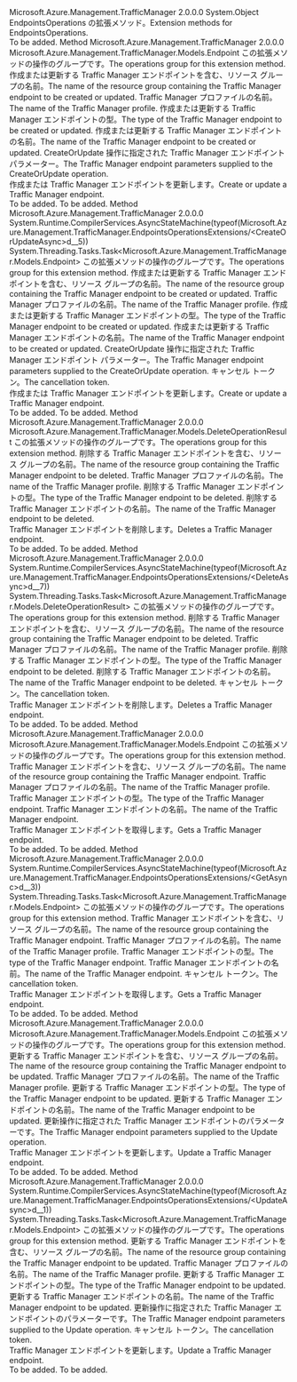 <Type Name="EndpointsOperationsExtensions" FullName="Microsoft.Azure.Management.TrafficManager.EndpointsOperationsExtensions">
  <TypeSignature Language="C#" Value="public static class EndpointsOperationsExtensions" />
  <TypeSignature Language="ILAsm" Value=".class public auto ansi abstract sealed beforefieldinit EndpointsOperationsExtensions extends System.Object" />
  <TypeSignature Language="DocId" Value="T:Microsoft.Azure.Management.TrafficManager.EndpointsOperationsExtensions" />
  <TypeSignature Language="VB.NET" Value="Public Module EndpointsOperationsExtensions" />
  <TypeSignature Language="F#" Value="type EndpointsOperationsExtensions = class" />
  <AssemblyInfo>
    <AssemblyName>Microsoft.Azure.Management.TrafficManager</AssemblyName>
    <AssemblyVersion>2.0.0.0</AssemblyVersion>
  </AssemblyInfo>
  <Base>
    <BaseTypeName>System.Object</BaseTypeName>
  </Base>
  <Interfaces />
  <Docs>
    <summary>
            <span data-ttu-id="a103b-101">EndpointsOperations の拡張メソッド。</span><span class="sxs-lookup"><span data-stu-id="a103b-101">Extension methods for EndpointsOperations.</span></span>
            </summary>
    <remarks>To be added.</remarks>
  </Docs>
  <Members>
    <Member MemberName="CreateOrUpdate">
      <MemberSignature Language="C#" Value="public static Microsoft.Azure.Management.TrafficManager.Models.Endpoint CreateOrUpdate (this Microsoft.Azure.Management.TrafficManager.IEndpointsOperations operations, string resourceGroupName, string profileName, string endpointType, string endpointName, Microsoft.Azure.Management.TrafficManager.Models.Endpoint parameters);" />
      <MemberSignature Language="ILAsm" Value=".method public static hidebysig class Microsoft.Azure.Management.TrafficManager.Models.Endpoint CreateOrUpdate(class Microsoft.Azure.Management.TrafficManager.IEndpointsOperations operations, string resourceGroupName, string profileName, string endpointType, string endpointName, class Microsoft.Azure.Management.TrafficManager.Models.Endpoint parameters) cil managed" />
      <MemberSignature Language="DocId" Value="M:Microsoft.Azure.Management.TrafficManager.EndpointsOperationsExtensions.CreateOrUpdate(Microsoft.Azure.Management.TrafficManager.IEndpointsOperations,System.String,System.String,System.String,System.String,Microsoft.Azure.Management.TrafficManager.Models.Endpoint)" />
      <MemberSignature Language="VB.NET" Value="&lt;Extension()&gt;&#xA;Public Function CreateOrUpdate (operations As IEndpointsOperations, resourceGroupName As String, profileName As String, endpointType As String, endpointName As String, parameters As Endpoint) As Endpoint" />
      <MemberSignature Language="F#" Value="static member CreateOrUpdate : Microsoft.Azure.Management.TrafficManager.IEndpointsOperations * string * string * string * string * Microsoft.Azure.Management.TrafficManager.Models.Endpoint -&gt; Microsoft.Azure.Management.TrafficManager.Models.Endpoint" Usage="Microsoft.Azure.Management.TrafficManager.EndpointsOperationsExtensions.CreateOrUpdate (operations, resourceGroupName, profileName, endpointType, endpointName, parameters)" />
      <MemberType>Method</MemberType>
      <AssemblyInfo>
        <AssemblyName>Microsoft.Azure.Management.TrafficManager</AssemblyName>
        <AssemblyVersion>2.0.0.0</AssemblyVersion>
      </AssemblyInfo>
      <ReturnValue>
        <ReturnType>Microsoft.Azure.Management.TrafficManager.Models.Endpoint</ReturnType>
      </ReturnValue>
      <Parameters>
        <Parameter Name="operations" Type="Microsoft.Azure.Management.TrafficManager.IEndpointsOperations" RefType="this" />
        <Parameter Name="resourceGroupName" Type="System.String" />
        <Parameter Name="profileName" Type="System.String" />
        <Parameter Name="endpointType" Type="System.String" />
        <Parameter Name="endpointName" Type="System.String" />
        <Parameter Name="parameters" Type="Microsoft.Azure.Management.TrafficManager.Models.Endpoint" />
      </Parameters>
      <Docs>
        <param name="operations">
            <span data-ttu-id="a103b-102">この拡張メソッドの操作のグループです。</span><span class="sxs-lookup"><span data-stu-id="a103b-102">The operations group for this extension method.</span></span>
            </param>
        <param name="resourceGroupName">
            <span data-ttu-id="a103b-103">作成または更新する Traffic Manager エンドポイントを含む、リソース グループの名前。</span><span class="sxs-lookup"><span data-stu-id="a103b-103">The name of the resource group containing the Traffic Manager endpoint to be created or updated.</span></span>
            </param>
        <param name="profileName">
            <span data-ttu-id="a103b-104">Traffic Manager プロファイルの名前。</span><span class="sxs-lookup"><span data-stu-id="a103b-104">The name of the Traffic Manager profile.</span></span>
            </param>
        <param name="endpointType">
            <span data-ttu-id="a103b-105">作成または更新する Traffic Manager エンドポイントの型。</span><span class="sxs-lookup"><span data-stu-id="a103b-105">The type of the Traffic Manager endpoint to be created or updated.</span></span>
            </param>
        <param name="endpointName">
            <span data-ttu-id="a103b-106">作成または更新する Traffic Manager エンドポイントの名前。</span><span class="sxs-lookup"><span data-stu-id="a103b-106">The name of the Traffic Manager endpoint to be created or updated.</span></span>
            </param>
        <param name="parameters">
            <span data-ttu-id="a103b-107">CreateOrUpdate 操作に指定された Traffic Manager エンドポイント パラメーター。</span><span class="sxs-lookup"><span data-stu-id="a103b-107">The Traffic Manager endpoint parameters supplied to the CreateOrUpdate operation.</span></span>
            </param>
        <summary>
            <span data-ttu-id="a103b-108">作成または Traffic Manager エンドポイントを更新します。</span><span class="sxs-lookup"><span data-stu-id="a103b-108">Create or update a Traffic Manager endpoint.</span></span>
            </summary>
        <returns>To be added.</returns>
        <remarks>To be added.</remarks>
      </Docs>
    </Member>
    <Member MemberName="CreateOrUpdateAsync">
      <MemberSignature Language="C#" Value="public static System.Threading.Tasks.Task&lt;Microsoft.Azure.Management.TrafficManager.Models.Endpoint&gt; CreateOrUpdateAsync (this Microsoft.Azure.Management.TrafficManager.IEndpointsOperations operations, string resourceGroupName, string profileName, string endpointType, string endpointName, Microsoft.Azure.Management.TrafficManager.Models.Endpoint parameters, System.Threading.CancellationToken cancellationToken = null);" />
      <MemberSignature Language="ILAsm" Value=".method public static hidebysig class System.Threading.Tasks.Task`1&lt;class Microsoft.Azure.Management.TrafficManager.Models.Endpoint&gt; CreateOrUpdateAsync(class Microsoft.Azure.Management.TrafficManager.IEndpointsOperations operations, string resourceGroupName, string profileName, string endpointType, string endpointName, class Microsoft.Azure.Management.TrafficManager.Models.Endpoint parameters, valuetype System.Threading.CancellationToken cancellationToken) cil managed" />
      <MemberSignature Language="DocId" Value="M:Microsoft.Azure.Management.TrafficManager.EndpointsOperationsExtensions.CreateOrUpdateAsync(Microsoft.Azure.Management.TrafficManager.IEndpointsOperations,System.String,System.String,System.String,System.String,Microsoft.Azure.Management.TrafficManager.Models.Endpoint,System.Threading.CancellationToken)" />
      <MemberSignature Language="F#" Value="static member CreateOrUpdateAsync : Microsoft.Azure.Management.TrafficManager.IEndpointsOperations * string * string * string * string * Microsoft.Azure.Management.TrafficManager.Models.Endpoint * System.Threading.CancellationToken -&gt; System.Threading.Tasks.Task&lt;Microsoft.Azure.Management.TrafficManager.Models.Endpoint&gt;" Usage="Microsoft.Azure.Management.TrafficManager.EndpointsOperationsExtensions.CreateOrUpdateAsync (operations, resourceGroupName, profileName, endpointType, endpointName, parameters, cancellationToken)" />
      <MemberType>Method</MemberType>
      <AssemblyInfo>
        <AssemblyName>Microsoft.Azure.Management.TrafficManager</AssemblyName>
        <AssemblyVersion>2.0.0.0</AssemblyVersion>
      </AssemblyInfo>
      <Attributes>
        <Attribute>
          <AttributeName>System.Runtime.CompilerServices.AsyncStateMachine(typeof(Microsoft.Azure.Management.TrafficManager.EndpointsOperationsExtensions/&lt;CreateOrUpdateAsync&gt;d__5))</AttributeName>
        </Attribute>
      </Attributes>
      <ReturnValue>
        <ReturnType>System.Threading.Tasks.Task&lt;Microsoft.Azure.Management.TrafficManager.Models.Endpoint&gt;</ReturnType>
      </ReturnValue>
      <Parameters>
        <Parameter Name="operations" Type="Microsoft.Azure.Management.TrafficManager.IEndpointsOperations" RefType="this" />
        <Parameter Name="resourceGroupName" Type="System.String" />
        <Parameter Name="profileName" Type="System.String" />
        <Parameter Name="endpointType" Type="System.String" />
        <Parameter Name="endpointName" Type="System.String" />
        <Parameter Name="parameters" Type="Microsoft.Azure.Management.TrafficManager.Models.Endpoint" />
        <Parameter Name="cancellationToken" Type="System.Threading.CancellationToken" />
      </Parameters>
      <Docs>
        <param name="operations">
            <span data-ttu-id="a103b-109">この拡張メソッドの操作のグループです。</span><span class="sxs-lookup"><span data-stu-id="a103b-109">The operations group for this extension method.</span></span>
            </param>
        <param name="resourceGroupName">
            <span data-ttu-id="a103b-110">作成または更新する Traffic Manager エンドポイントを含む、リソース グループの名前。</span><span class="sxs-lookup"><span data-stu-id="a103b-110">The name of the resource group containing the Traffic Manager endpoint to be created or updated.</span></span>
            </param>
        <param name="profileName">
            <span data-ttu-id="a103b-111">Traffic Manager プロファイルの名前。</span><span class="sxs-lookup"><span data-stu-id="a103b-111">The name of the Traffic Manager profile.</span></span>
            </param>
        <param name="endpointType">
            <span data-ttu-id="a103b-112">作成または更新する Traffic Manager エンドポイントの型。</span><span class="sxs-lookup"><span data-stu-id="a103b-112">The type of the Traffic Manager endpoint to be created or updated.</span></span>
            </param>
        <param name="endpointName">
            <span data-ttu-id="a103b-113">作成または更新する Traffic Manager エンドポイントの名前。</span><span class="sxs-lookup"><span data-stu-id="a103b-113">The name of the Traffic Manager endpoint to be created or updated.</span></span>
            </param>
        <param name="parameters">
            <span data-ttu-id="a103b-114">CreateOrUpdate 操作に指定された Traffic Manager エンドポイント パラメーター。</span><span class="sxs-lookup"><span data-stu-id="a103b-114">The Traffic Manager endpoint parameters supplied to the CreateOrUpdate operation.</span></span>
            </param>
        <param name="cancellationToken">
            <span data-ttu-id="a103b-115">キャンセル トークン。</span><span class="sxs-lookup"><span data-stu-id="a103b-115">The cancellation token.</span></span>
            </param>
        <summary>
            <span data-ttu-id="a103b-116">作成または Traffic Manager エンドポイントを更新します。</span><span class="sxs-lookup"><span data-stu-id="a103b-116">Create or update a Traffic Manager endpoint.</span></span>
            </summary>
        <returns>To be added.</returns>
        <remarks>To be added.</remarks>
      </Docs>
    </Member>
    <Member MemberName="Delete">
      <MemberSignature Language="C#" Value="public static Microsoft.Azure.Management.TrafficManager.Models.DeleteOperationResult Delete (this Microsoft.Azure.Management.TrafficManager.IEndpointsOperations operations, string resourceGroupName, string profileName, string endpointType, string endpointName);" />
      <MemberSignature Language="ILAsm" Value=".method public static hidebysig class Microsoft.Azure.Management.TrafficManager.Models.DeleteOperationResult Delete(class Microsoft.Azure.Management.TrafficManager.IEndpointsOperations operations, string resourceGroupName, string profileName, string endpointType, string endpointName) cil managed" />
      <MemberSignature Language="DocId" Value="M:Microsoft.Azure.Management.TrafficManager.EndpointsOperationsExtensions.Delete(Microsoft.Azure.Management.TrafficManager.IEndpointsOperations,System.String,System.String,System.String,System.String)" />
      <MemberSignature Language="VB.NET" Value="&lt;Extension()&gt;&#xA;Public Function Delete (operations As IEndpointsOperations, resourceGroupName As String, profileName As String, endpointType As String, endpointName As String) As DeleteOperationResult" />
      <MemberSignature Language="F#" Value="static member Delete : Microsoft.Azure.Management.TrafficManager.IEndpointsOperations * string * string * string * string -&gt; Microsoft.Azure.Management.TrafficManager.Models.DeleteOperationResult" Usage="Microsoft.Azure.Management.TrafficManager.EndpointsOperationsExtensions.Delete (operations, resourceGroupName, profileName, endpointType, endpointName)" />
      <MemberType>Method</MemberType>
      <AssemblyInfo>
        <AssemblyName>Microsoft.Azure.Management.TrafficManager</AssemblyName>
        <AssemblyVersion>2.0.0.0</AssemblyVersion>
      </AssemblyInfo>
      <ReturnValue>
        <ReturnType>Microsoft.Azure.Management.TrafficManager.Models.DeleteOperationResult</ReturnType>
      </ReturnValue>
      <Parameters>
        <Parameter Name="operations" Type="Microsoft.Azure.Management.TrafficManager.IEndpointsOperations" RefType="this" />
        <Parameter Name="resourceGroupName" Type="System.String" />
        <Parameter Name="profileName" Type="System.String" />
        <Parameter Name="endpointType" Type="System.String" />
        <Parameter Name="endpointName" Type="System.String" />
      </Parameters>
      <Docs>
        <param name="operations">
            <span data-ttu-id="a103b-117">この拡張メソッドの操作のグループです。</span><span class="sxs-lookup"><span data-stu-id="a103b-117">The operations group for this extension method.</span></span>
            </param>
        <param name="resourceGroupName">
            <span data-ttu-id="a103b-118">削除する Traffic Manager エンドポイントを含む、リソース グループの名前。</span><span class="sxs-lookup"><span data-stu-id="a103b-118">The name of the resource group containing the Traffic Manager endpoint to be deleted.</span></span>
            </param>
        <param name="profileName">
            <span data-ttu-id="a103b-119">Traffic Manager プロファイルの名前。</span><span class="sxs-lookup"><span data-stu-id="a103b-119">The name of the Traffic Manager profile.</span></span>
            </param>
        <param name="endpointType">
            <span data-ttu-id="a103b-120">削除する Traffic Manager エンドポイントの型。</span><span class="sxs-lookup"><span data-stu-id="a103b-120">The type of the Traffic Manager endpoint to be deleted.</span></span>
            </param>
        <param name="endpointName">
            <span data-ttu-id="a103b-121">削除する Traffic Manager エンドポイントの名前。</span><span class="sxs-lookup"><span data-stu-id="a103b-121">The name of the Traffic Manager endpoint to be deleted.</span></span>
            </param>
        <summary>
            <span data-ttu-id="a103b-122">Traffic Manager エンドポイントを削除します。</span><span class="sxs-lookup"><span data-stu-id="a103b-122">Deletes a Traffic Manager endpoint.</span></span>
            </summary>
        <returns>To be added.</returns>
        <remarks>To be added.</remarks>
      </Docs>
    </Member>
    <Member MemberName="DeleteAsync">
      <MemberSignature Language="C#" Value="public static System.Threading.Tasks.Task&lt;Microsoft.Azure.Management.TrafficManager.Models.DeleteOperationResult&gt; DeleteAsync (this Microsoft.Azure.Management.TrafficManager.IEndpointsOperations operations, string resourceGroupName, string profileName, string endpointType, string endpointName, System.Threading.CancellationToken cancellationToken = null);" />
      <MemberSignature Language="ILAsm" Value=".method public static hidebysig class System.Threading.Tasks.Task`1&lt;class Microsoft.Azure.Management.TrafficManager.Models.DeleteOperationResult&gt; DeleteAsync(class Microsoft.Azure.Management.TrafficManager.IEndpointsOperations operations, string resourceGroupName, string profileName, string endpointType, string endpointName, valuetype System.Threading.CancellationToken cancellationToken) cil managed" />
      <MemberSignature Language="DocId" Value="M:Microsoft.Azure.Management.TrafficManager.EndpointsOperationsExtensions.DeleteAsync(Microsoft.Azure.Management.TrafficManager.IEndpointsOperations,System.String,System.String,System.String,System.String,System.Threading.CancellationToken)" />
      <MemberSignature Language="F#" Value="static member DeleteAsync : Microsoft.Azure.Management.TrafficManager.IEndpointsOperations * string * string * string * string * System.Threading.CancellationToken -&gt; System.Threading.Tasks.Task&lt;Microsoft.Azure.Management.TrafficManager.Models.DeleteOperationResult&gt;" Usage="Microsoft.Azure.Management.TrafficManager.EndpointsOperationsExtensions.DeleteAsync (operations, resourceGroupName, profileName, endpointType, endpointName, cancellationToken)" />
      <MemberType>Method</MemberType>
      <AssemblyInfo>
        <AssemblyName>Microsoft.Azure.Management.TrafficManager</AssemblyName>
        <AssemblyVersion>2.0.0.0</AssemblyVersion>
      </AssemblyInfo>
      <Attributes>
        <Attribute>
          <AttributeName>System.Runtime.CompilerServices.AsyncStateMachine(typeof(Microsoft.Azure.Management.TrafficManager.EndpointsOperationsExtensions/&lt;DeleteAsync&gt;d__7))</AttributeName>
        </Attribute>
      </Attributes>
      <ReturnValue>
        <ReturnType>System.Threading.Tasks.Task&lt;Microsoft.Azure.Management.TrafficManager.Models.DeleteOperationResult&gt;</ReturnType>
      </ReturnValue>
      <Parameters>
        <Parameter Name="operations" Type="Microsoft.Azure.Management.TrafficManager.IEndpointsOperations" RefType="this" />
        <Parameter Name="resourceGroupName" Type="System.String" />
        <Parameter Name="profileName" Type="System.String" />
        <Parameter Name="endpointType" Type="System.String" />
        <Parameter Name="endpointName" Type="System.String" />
        <Parameter Name="cancellationToken" Type="System.Threading.CancellationToken" />
      </Parameters>
      <Docs>
        <param name="operations">
            <span data-ttu-id="a103b-123">この拡張メソッドの操作のグループです。</span><span class="sxs-lookup"><span data-stu-id="a103b-123">The operations group for this extension method.</span></span>
            </param>
        <param name="resourceGroupName">
            <span data-ttu-id="a103b-124">削除する Traffic Manager エンドポイントを含む、リソース グループの名前。</span><span class="sxs-lookup"><span data-stu-id="a103b-124">The name of the resource group containing the Traffic Manager endpoint to be deleted.</span></span>
            </param>
        <param name="profileName">
            <span data-ttu-id="a103b-125">Traffic Manager プロファイルの名前。</span><span class="sxs-lookup"><span data-stu-id="a103b-125">The name of the Traffic Manager profile.</span></span>
            </param>
        <param name="endpointType">
            <span data-ttu-id="a103b-126">削除する Traffic Manager エンドポイントの型。</span><span class="sxs-lookup"><span data-stu-id="a103b-126">The type of the Traffic Manager endpoint to be deleted.</span></span>
            </param>
        <param name="endpointName">
            <span data-ttu-id="a103b-127">削除する Traffic Manager エンドポイントの名前。</span><span class="sxs-lookup"><span data-stu-id="a103b-127">The name of the Traffic Manager endpoint to be deleted.</span></span>
            </param>
        <param name="cancellationToken">
            <span data-ttu-id="a103b-128">キャンセル トークン。</span><span class="sxs-lookup"><span data-stu-id="a103b-128">The cancellation token.</span></span>
            </param>
        <summary>
            <span data-ttu-id="a103b-129">Traffic Manager エンドポイントを削除します。</span><span class="sxs-lookup"><span data-stu-id="a103b-129">Deletes a Traffic Manager endpoint.</span></span>
            </summary>
        <returns>To be added.</returns>
        <remarks>To be added.</remarks>
      </Docs>
    </Member>
    <Member MemberName="Get">
      <MemberSignature Language="C#" Value="public static Microsoft.Azure.Management.TrafficManager.Models.Endpoint Get (this Microsoft.Azure.Management.TrafficManager.IEndpointsOperations operations, string resourceGroupName, string profileName, string endpointType, string endpointName);" />
      <MemberSignature Language="ILAsm" Value=".method public static hidebysig class Microsoft.Azure.Management.TrafficManager.Models.Endpoint Get(class Microsoft.Azure.Management.TrafficManager.IEndpointsOperations operations, string resourceGroupName, string profileName, string endpointType, string endpointName) cil managed" />
      <MemberSignature Language="DocId" Value="M:Microsoft.Azure.Management.TrafficManager.EndpointsOperationsExtensions.Get(Microsoft.Azure.Management.TrafficManager.IEndpointsOperations,System.String,System.String,System.String,System.String)" />
      <MemberSignature Language="VB.NET" Value="&lt;Extension()&gt;&#xA;Public Function Get (operations As IEndpointsOperations, resourceGroupName As String, profileName As String, endpointType As String, endpointName As String) As Endpoint" />
      <MemberSignature Language="F#" Value="static member Get : Microsoft.Azure.Management.TrafficManager.IEndpointsOperations * string * string * string * string -&gt; Microsoft.Azure.Management.TrafficManager.Models.Endpoint" Usage="Microsoft.Azure.Management.TrafficManager.EndpointsOperationsExtensions.Get (operations, resourceGroupName, profileName, endpointType, endpointName)" />
      <MemberType>Method</MemberType>
      <AssemblyInfo>
        <AssemblyName>Microsoft.Azure.Management.TrafficManager</AssemblyName>
        <AssemblyVersion>2.0.0.0</AssemblyVersion>
      </AssemblyInfo>
      <ReturnValue>
        <ReturnType>Microsoft.Azure.Management.TrafficManager.Models.Endpoint</ReturnType>
      </ReturnValue>
      <Parameters>
        <Parameter Name="operations" Type="Microsoft.Azure.Management.TrafficManager.IEndpointsOperations" RefType="this" />
        <Parameter Name="resourceGroupName" Type="System.String" />
        <Parameter Name="profileName" Type="System.String" />
        <Parameter Name="endpointType" Type="System.String" />
        <Parameter Name="endpointName" Type="System.String" />
      </Parameters>
      <Docs>
        <param name="operations">
            <span data-ttu-id="a103b-130">この拡張メソッドの操作のグループです。</span><span class="sxs-lookup"><span data-stu-id="a103b-130">The operations group for this extension method.</span></span>
            </param>
        <param name="resourceGroupName">
            <span data-ttu-id="a103b-131">Traffic Manager エンドポイントを含む、リソース グループの名前。</span><span class="sxs-lookup"><span data-stu-id="a103b-131">The name of the resource group containing the Traffic Manager endpoint.</span></span>
            </param>
        <param name="profileName">
            <span data-ttu-id="a103b-132">Traffic Manager プロファイルの名前。</span><span class="sxs-lookup"><span data-stu-id="a103b-132">The name of the Traffic Manager profile.</span></span>
            </param>
        <param name="endpointType">
            <span data-ttu-id="a103b-133">Traffic Manager エンドポイントの型。</span><span class="sxs-lookup"><span data-stu-id="a103b-133">The type of the Traffic Manager endpoint.</span></span>
            </param>
        <param name="endpointName">
            <span data-ttu-id="a103b-134">Traffic Manager エンドポイントの名前。</span><span class="sxs-lookup"><span data-stu-id="a103b-134">The name of the Traffic Manager endpoint.</span></span>
            </param>
        <summary>
            <span data-ttu-id="a103b-135">Traffic Manager エンドポイントを取得します。</span><span class="sxs-lookup"><span data-stu-id="a103b-135">Gets a Traffic Manager endpoint.</span></span>
            </summary>
        <returns>To be added.</returns>
        <remarks>To be added.</remarks>
      </Docs>
    </Member>
    <Member MemberName="GetAsync">
      <MemberSignature Language="C#" Value="public static System.Threading.Tasks.Task&lt;Microsoft.Azure.Management.TrafficManager.Models.Endpoint&gt; GetAsync (this Microsoft.Azure.Management.TrafficManager.IEndpointsOperations operations, string resourceGroupName, string profileName, string endpointType, string endpointName, System.Threading.CancellationToken cancellationToken = null);" />
      <MemberSignature Language="ILAsm" Value=".method public static hidebysig class System.Threading.Tasks.Task`1&lt;class Microsoft.Azure.Management.TrafficManager.Models.Endpoint&gt; GetAsync(class Microsoft.Azure.Management.TrafficManager.IEndpointsOperations operations, string resourceGroupName, string profileName, string endpointType, string endpointName, valuetype System.Threading.CancellationToken cancellationToken) cil managed" />
      <MemberSignature Language="DocId" Value="M:Microsoft.Azure.Management.TrafficManager.EndpointsOperationsExtensions.GetAsync(Microsoft.Azure.Management.TrafficManager.IEndpointsOperations,System.String,System.String,System.String,System.String,System.Threading.CancellationToken)" />
      <MemberSignature Language="F#" Value="static member GetAsync : Microsoft.Azure.Management.TrafficManager.IEndpointsOperations * string * string * string * string * System.Threading.CancellationToken -&gt; System.Threading.Tasks.Task&lt;Microsoft.Azure.Management.TrafficManager.Models.Endpoint&gt;" Usage="Microsoft.Azure.Management.TrafficManager.EndpointsOperationsExtensions.GetAsync (operations, resourceGroupName, profileName, endpointType, endpointName, cancellationToken)" />
      <MemberType>Method</MemberType>
      <AssemblyInfo>
        <AssemblyName>Microsoft.Azure.Management.TrafficManager</AssemblyName>
        <AssemblyVersion>2.0.0.0</AssemblyVersion>
      </AssemblyInfo>
      <Attributes>
        <Attribute>
          <AttributeName>System.Runtime.CompilerServices.AsyncStateMachine(typeof(Microsoft.Azure.Management.TrafficManager.EndpointsOperationsExtensions/&lt;GetAsync&gt;d__3))</AttributeName>
        </Attribute>
      </Attributes>
      <ReturnValue>
        <ReturnType>System.Threading.Tasks.Task&lt;Microsoft.Azure.Management.TrafficManager.Models.Endpoint&gt;</ReturnType>
      </ReturnValue>
      <Parameters>
        <Parameter Name="operations" Type="Microsoft.Azure.Management.TrafficManager.IEndpointsOperations" RefType="this" />
        <Parameter Name="resourceGroupName" Type="System.String" />
        <Parameter Name="profileName" Type="System.String" />
        <Parameter Name="endpointType" Type="System.String" />
        <Parameter Name="endpointName" Type="System.String" />
        <Parameter Name="cancellationToken" Type="System.Threading.CancellationToken" />
      </Parameters>
      <Docs>
        <param name="operations">
            <span data-ttu-id="a103b-136">この拡張メソッドの操作のグループです。</span><span class="sxs-lookup"><span data-stu-id="a103b-136">The operations group for this extension method.</span></span>
            </param>
        <param name="resourceGroupName">
            <span data-ttu-id="a103b-137">Traffic Manager エンドポイントを含む、リソース グループの名前。</span><span class="sxs-lookup"><span data-stu-id="a103b-137">The name of the resource group containing the Traffic Manager endpoint.</span></span>
            </param>
        <param name="profileName">
            <span data-ttu-id="a103b-138">Traffic Manager プロファイルの名前。</span><span class="sxs-lookup"><span data-stu-id="a103b-138">The name of the Traffic Manager profile.</span></span>
            </param>
        <param name="endpointType">
            <span data-ttu-id="a103b-139">Traffic Manager エンドポイントの型。</span><span class="sxs-lookup"><span data-stu-id="a103b-139">The type of the Traffic Manager endpoint.</span></span>
            </param>
        <param name="endpointName">
            <span data-ttu-id="a103b-140">Traffic Manager エンドポイントの名前。</span><span class="sxs-lookup"><span data-stu-id="a103b-140">The name of the Traffic Manager endpoint.</span></span>
            </param>
        <param name="cancellationToken">
            <span data-ttu-id="a103b-141">キャンセル トークン。</span><span class="sxs-lookup"><span data-stu-id="a103b-141">The cancellation token.</span></span>
            </param>
        <summary>
            <span data-ttu-id="a103b-142">Traffic Manager エンドポイントを取得します。</span><span class="sxs-lookup"><span data-stu-id="a103b-142">Gets a Traffic Manager endpoint.</span></span>
            </summary>
        <returns>To be added.</returns>
        <remarks>To be added.</remarks>
      </Docs>
    </Member>
    <Member MemberName="Update">
      <MemberSignature Language="C#" Value="public static Microsoft.Azure.Management.TrafficManager.Models.Endpoint Update (this Microsoft.Azure.Management.TrafficManager.IEndpointsOperations operations, string resourceGroupName, string profileName, string endpointType, string endpointName, Microsoft.Azure.Management.TrafficManager.Models.Endpoint parameters);" />
      <MemberSignature Language="ILAsm" Value=".method public static hidebysig class Microsoft.Azure.Management.TrafficManager.Models.Endpoint Update(class Microsoft.Azure.Management.TrafficManager.IEndpointsOperations operations, string resourceGroupName, string profileName, string endpointType, string endpointName, class Microsoft.Azure.Management.TrafficManager.Models.Endpoint parameters) cil managed" />
      <MemberSignature Language="DocId" Value="M:Microsoft.Azure.Management.TrafficManager.EndpointsOperationsExtensions.Update(Microsoft.Azure.Management.TrafficManager.IEndpointsOperations,System.String,System.String,System.String,System.String,Microsoft.Azure.Management.TrafficManager.Models.Endpoint)" />
      <MemberSignature Language="VB.NET" Value="&lt;Extension()&gt;&#xA;Public Function Update (operations As IEndpointsOperations, resourceGroupName As String, profileName As String, endpointType As String, endpointName As String, parameters As Endpoint) As Endpoint" />
      <MemberSignature Language="F#" Value="static member Update : Microsoft.Azure.Management.TrafficManager.IEndpointsOperations * string * string * string * string * Microsoft.Azure.Management.TrafficManager.Models.Endpoint -&gt; Microsoft.Azure.Management.TrafficManager.Models.Endpoint" Usage="Microsoft.Azure.Management.TrafficManager.EndpointsOperationsExtensions.Update (operations, resourceGroupName, profileName, endpointType, endpointName, parameters)" />
      <MemberType>Method</MemberType>
      <AssemblyInfo>
        <AssemblyName>Microsoft.Azure.Management.TrafficManager</AssemblyName>
        <AssemblyVersion>2.0.0.0</AssemblyVersion>
      </AssemblyInfo>
      <ReturnValue>
        <ReturnType>Microsoft.Azure.Management.TrafficManager.Models.Endpoint</ReturnType>
      </ReturnValue>
      <Parameters>
        <Parameter Name="operations" Type="Microsoft.Azure.Management.TrafficManager.IEndpointsOperations" RefType="this" />
        <Parameter Name="resourceGroupName" Type="System.String" />
        <Parameter Name="profileName" Type="System.String" />
        <Parameter Name="endpointType" Type="System.String" />
        <Parameter Name="endpointName" Type="System.String" />
        <Parameter Name="parameters" Type="Microsoft.Azure.Management.TrafficManager.Models.Endpoint" />
      </Parameters>
      <Docs>
        <param name="operations">
            <span data-ttu-id="a103b-143">この拡張メソッドの操作のグループです。</span><span class="sxs-lookup"><span data-stu-id="a103b-143">The operations group for this extension method.</span></span>
            </param>
        <param name="resourceGroupName">
            <span data-ttu-id="a103b-144">更新する Traffic Manager エンドポイントを含む、リソース グループの名前。</span><span class="sxs-lookup"><span data-stu-id="a103b-144">The name of the resource group containing the Traffic Manager endpoint to be updated.</span></span>
            </param>
        <param name="profileName">
            <span data-ttu-id="a103b-145">Traffic Manager プロファイルの名前。</span><span class="sxs-lookup"><span data-stu-id="a103b-145">The name of the Traffic Manager profile.</span></span>
            </param>
        <param name="endpointType">
            <span data-ttu-id="a103b-146">更新する Traffic Manager エンドポイントの型。</span><span class="sxs-lookup"><span data-stu-id="a103b-146">The type of the Traffic Manager endpoint to be updated.</span></span>
            </param>
        <param name="endpointName">
            <span data-ttu-id="a103b-147">更新する Traffic Manager エンドポイントの名前。</span><span class="sxs-lookup"><span data-stu-id="a103b-147">The name of the Traffic Manager endpoint to be updated.</span></span>
            </param>
        <param name="parameters">
            <span data-ttu-id="a103b-148">更新操作に指定された Traffic Manager エンドポイントのパラメーターです。</span><span class="sxs-lookup"><span data-stu-id="a103b-148">The Traffic Manager endpoint parameters supplied to the Update operation.</span></span>
            </param>
        <summary>
            <span data-ttu-id="a103b-149">Traffic Manager エンドポイントを更新します。</span><span class="sxs-lookup"><span data-stu-id="a103b-149">Update a Traffic Manager endpoint.</span></span>
            </summary>
        <returns>To be added.</returns>
        <remarks>To be added.</remarks>
      </Docs>
    </Member>
    <Member MemberName="UpdateAsync">
      <MemberSignature Language="C#" Value="public static System.Threading.Tasks.Task&lt;Microsoft.Azure.Management.TrafficManager.Models.Endpoint&gt; UpdateAsync (this Microsoft.Azure.Management.TrafficManager.IEndpointsOperations operations, string resourceGroupName, string profileName, string endpointType, string endpointName, Microsoft.Azure.Management.TrafficManager.Models.Endpoint parameters, System.Threading.CancellationToken cancellationToken = null);" />
      <MemberSignature Language="ILAsm" Value=".method public static hidebysig class System.Threading.Tasks.Task`1&lt;class Microsoft.Azure.Management.TrafficManager.Models.Endpoint&gt; UpdateAsync(class Microsoft.Azure.Management.TrafficManager.IEndpointsOperations operations, string resourceGroupName, string profileName, string endpointType, string endpointName, class Microsoft.Azure.Management.TrafficManager.Models.Endpoint parameters, valuetype System.Threading.CancellationToken cancellationToken) cil managed" />
      <MemberSignature Language="DocId" Value="M:Microsoft.Azure.Management.TrafficManager.EndpointsOperationsExtensions.UpdateAsync(Microsoft.Azure.Management.TrafficManager.IEndpointsOperations,System.String,System.String,System.String,System.String,Microsoft.Azure.Management.TrafficManager.Models.Endpoint,System.Threading.CancellationToken)" />
      <MemberSignature Language="F#" Value="static member UpdateAsync : Microsoft.Azure.Management.TrafficManager.IEndpointsOperations * string * string * string * string * Microsoft.Azure.Management.TrafficManager.Models.Endpoint * System.Threading.CancellationToken -&gt; System.Threading.Tasks.Task&lt;Microsoft.Azure.Management.TrafficManager.Models.Endpoint&gt;" Usage="Microsoft.Azure.Management.TrafficManager.EndpointsOperationsExtensions.UpdateAsync (operations, resourceGroupName, profileName, endpointType, endpointName, parameters, cancellationToken)" />
      <MemberType>Method</MemberType>
      <AssemblyInfo>
        <AssemblyName>Microsoft.Azure.Management.TrafficManager</AssemblyName>
        <AssemblyVersion>2.0.0.0</AssemblyVersion>
      </AssemblyInfo>
      <Attributes>
        <Attribute>
          <AttributeName>System.Runtime.CompilerServices.AsyncStateMachine(typeof(Microsoft.Azure.Management.TrafficManager.EndpointsOperationsExtensions/&lt;UpdateAsync&gt;d__1))</AttributeName>
        </Attribute>
      </Attributes>
      <ReturnValue>
        <ReturnType>System.Threading.Tasks.Task&lt;Microsoft.Azure.Management.TrafficManager.Models.Endpoint&gt;</ReturnType>
      </ReturnValue>
      <Parameters>
        <Parameter Name="operations" Type="Microsoft.Azure.Management.TrafficManager.IEndpointsOperations" RefType="this" />
        <Parameter Name="resourceGroupName" Type="System.String" />
        <Parameter Name="profileName" Type="System.String" />
        <Parameter Name="endpointType" Type="System.String" />
        <Parameter Name="endpointName" Type="System.String" />
        <Parameter Name="parameters" Type="Microsoft.Azure.Management.TrafficManager.Models.Endpoint" />
        <Parameter Name="cancellationToken" Type="System.Threading.CancellationToken" />
      </Parameters>
      <Docs>
        <param name="operations">
            <span data-ttu-id="a103b-150">この拡張メソッドの操作のグループです。</span><span class="sxs-lookup"><span data-stu-id="a103b-150">The operations group for this extension method.</span></span>
            </param>
        <param name="resourceGroupName">
            <span data-ttu-id="a103b-151">更新する Traffic Manager エンドポイントを含む、リソース グループの名前。</span><span class="sxs-lookup"><span data-stu-id="a103b-151">The name of the resource group containing the Traffic Manager endpoint to be updated.</span></span>
            </param>
        <param name="profileName">
            <span data-ttu-id="a103b-152">Traffic Manager プロファイルの名前。</span><span class="sxs-lookup"><span data-stu-id="a103b-152">The name of the Traffic Manager profile.</span></span>
            </param>
        <param name="endpointType">
            <span data-ttu-id="a103b-153">更新する Traffic Manager エンドポイントの型。</span><span class="sxs-lookup"><span data-stu-id="a103b-153">The type of the Traffic Manager endpoint to be updated.</span></span>
            </param>
        <param name="endpointName">
            <span data-ttu-id="a103b-154">更新する Traffic Manager エンドポイントの名前。</span><span class="sxs-lookup"><span data-stu-id="a103b-154">The name of the Traffic Manager endpoint to be updated.</span></span>
            </param>
        <param name="parameters">
            <span data-ttu-id="a103b-155">更新操作に指定された Traffic Manager エンドポイントのパラメーターです。</span><span class="sxs-lookup"><span data-stu-id="a103b-155">The Traffic Manager endpoint parameters supplied to the Update operation.</span></span>
            </param>
        <param name="cancellationToken">
            <span data-ttu-id="a103b-156">キャンセル トークン。</span><span class="sxs-lookup"><span data-stu-id="a103b-156">The cancellation token.</span></span>
            </param>
        <summary>
            <span data-ttu-id="a103b-157">Traffic Manager エンドポイントを更新します。</span><span class="sxs-lookup"><span data-stu-id="a103b-157">Update a Traffic Manager endpoint.</span></span>
            </summary>
        <returns>To be added.</returns>
        <remarks>To be added.</remarks>
      </Docs>
    </Member>
  </Members>
</Type>